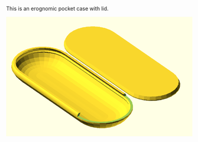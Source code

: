 This is an erognomic pocket case with lid. 

![image](https://github.com/tooltechgeek/tool-prototypes/blob/main/curved_case/Case_cad.png)
